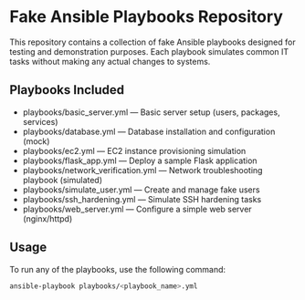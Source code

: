# Fake Ansible Playbooks Repository

This repository contains a collection of fake Ansible playbooks designed for testing and demonstration purposes. Each playbook simulates common IT tasks without making any actual changes to systems.

## Playbooks Included

- playbooks/basic_server.yml — Basic server setup (users, packages, services)  
- playbooks/database.yml — Database installation and configuration (mock)  
- playbooks/ec2.yml — EC2 instance provisioning simulation  
- playbooks/flask_app.yml — Deploy a sample Flask application  
- playbooks/network_verification.yml — Network troubleshooting playbook (simulated)  
- playbooks/simulate_user.yml — Create and manage fake users  
- playbooks/ssh_hardening.yml — Simulate SSH hardening tasks  
- playbooks/web_server.yml — Configure a simple web server (nginx/httpd) 

## Usage

To run any of the playbooks, use the following command:

```bash
ansible-playbook playbooks/<playbook_name>.yml
```